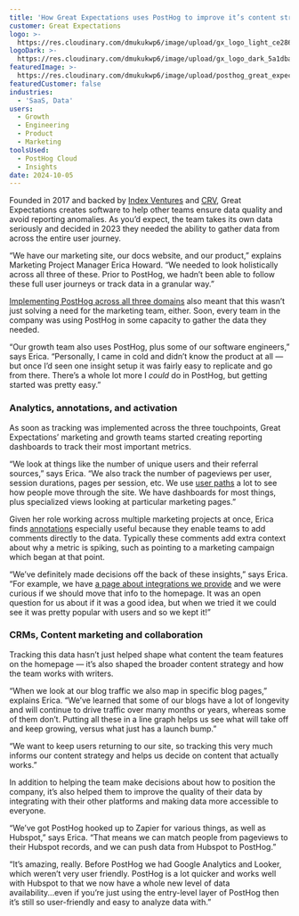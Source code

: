 ```yaml
---
title: 'How Great Expectations uses PostHog to improve it’s content strategy'
customer: Great Expectations
logo: >-
  https://res.cloudinary.com/dmukukwp6/image/upload/gx_logo_light_ce286f1955.png
logoDark: >-
  https://res.cloudinary.com/dmukukwp6/image/upload/gx_logo_dark_5a1dba99f7.png
featuredImage: >-
  https://res.cloudinary.com/dmukukwp6/image/upload/posthog_great_expectations_f90a29aa4d.jpg
featuredCustomer: false
industries:
  - 'SaaS, Data'
users:
  - Growth
  - Engineering
  - Product
  - Marketing
toolsUsed:
  - PostHog Cloud
  - Insights
date: 2024-10-05
---
```


Founded in 2017 and backed by [Index Ventures](https://www.indexventures.com/) and [CRV](https://www.crv.com/), Great Expectations creates software to help other teams ensure data quality and avoid reporting anomalies. As you’d expect, the team takes its own data seriously and decided in 2023 they needed the ability to gather data from across the entire user journey. 

“We have our marketing site, our docs website, and our product,” explains Marketing Project Manager Erica Howard. “We needed to look holistically across all three of these. Prior to PostHog, we hadn’t been able to follow these full user journeys or track data in a granular way.”

[Implementing PostHog across all three domains](/tutorials/cross-domain-tracking) also meant that this wasn’t just solving a need for the marketing team, either. Soon, every team in the company was using PostHog in some capacity to gather the data they needed. 

“Our growth team also uses PostHog, plus some of our software engineers,” says Erica. “Personally, I came in cold and didn’t know the product at all — but once I’d seen one insight setup it was fairly easy to replicate and go from there. There’s a whole lot more I _could_ do in PostHog, but getting started was pretty easy.”

### Analytics, annotations, and activation 

As soon as tracking was implemented across the three touchpoints, Great Expectations’ marketing and growth teams started creating reporting dashboards to track their most important metrics. 

“We look at things like the number of unique users and their referral sources,” says Erica. “We also track the number of pageviews per user, session durations, pages per session, etc. We use [user paths](/docs/product-analytics/paths) a lot to see how people move through the site. We have dashboards for most things, plus specialized views looking at particular marketing pages.”

<BorderWrapper>
<Quote
    imageSource="/images/customers/erica.jpg"
    size="md"
    name="Erica Howard"
    title="Marketing Project Manager, Great Expectations"
    quote={`“I had always wanted a tool like PostHog that let me really follow user journeys and things like that. Other tools, like Google Analytics, just let you look at overall visitors. PostHog goes so much further!”`}
/>
</BorderWrapper>

Given her role working across multiple marketing projects at once, Erica finds [annotations](/docs/data/annotations) especially useful because they enable teams to add comments directly to the data. Typically these comments add extra context about why a metric is spiking, such as pointing to a marketing campaign which began at that point. 

“We’ve definitely made decisions off the back of these insights,” says Erica. “For example, we have [a page about integrations we provide](https://greatexpectations.io/integrations) and we were curious if we should move that info to the homepage. It was an open question for us about if it was a good idea, but when we tried it we could see it was pretty popular with users and so we kept it!”

### CRMs, Content marketing and collaboration

Tracking this data hasn’t just helped shape what content the team features on the homepage — it’s also shaped the broader content strategy and how the team works with writers. 

“When we look at our blog traffic we also map in specific blog pages,” explains Erica. “We’ve learned that some of our blogs have a lot of longevity and will continue to drive traffic over many months or years, whereas some of them don’t. Putting all these in a line graph helps us see what will take off and keep growing, versus what just has a launch bump.” 

“We want to keep users returning to our site, so tracking this very much informs our content strategy and helps us decide on content that actually works.”

In addition to helping the team make decisions about how to position the company, it’s also helped them to improve the quality of their data by integrating with their other platforms and making data more accessible to everyone. 

“We’ve got PostHog hooked up to Zapier for various things, as well as Hubspot,” says Erica. “That means we can match people from pageviews to their Hubspot records, and we can push data from Hubspot to PostHog.”

“It’s amazing, really. Before PostHog we had Google Analytics and Looker, which weren’t very user friendly. PostHog is a lot quicker and works well with Hubspot to that we now have a whole new level of data availability...even if you’re just using the entry-level layer of PostHog then it’s still so user-friendly and easy to analyze data with.”